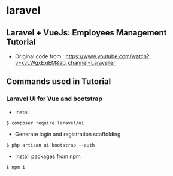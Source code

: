 # laravel

## Laravel + VueJs: Employees Management Tutorial
- Original code from : https://www.youtube.com/watch?v=xvLWgxExiEM&ab_channel=Laraveller


## Commands used in Tutorial

### Laravel UI for Vue and bootstrap
- Install
```shell
$ composer require laravel/ui
```

- Generate login and registration scaffolding
```shell
$ php artisan ui bootstrap --auth
```

- Install packages from npm
```shell
$ npm i
```